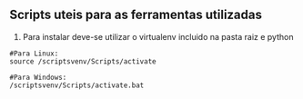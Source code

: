 ## Scripts uteis para as ferramentas utilizadas

1. Para instalar deve-se utilizar o virtualenv incluido na pasta raiz e python

```
#Para Linux:
source /scriptsvenv/Scripts/activate

#Para Windows:
/scriptsvenv/Scripts/activate.bat
```


